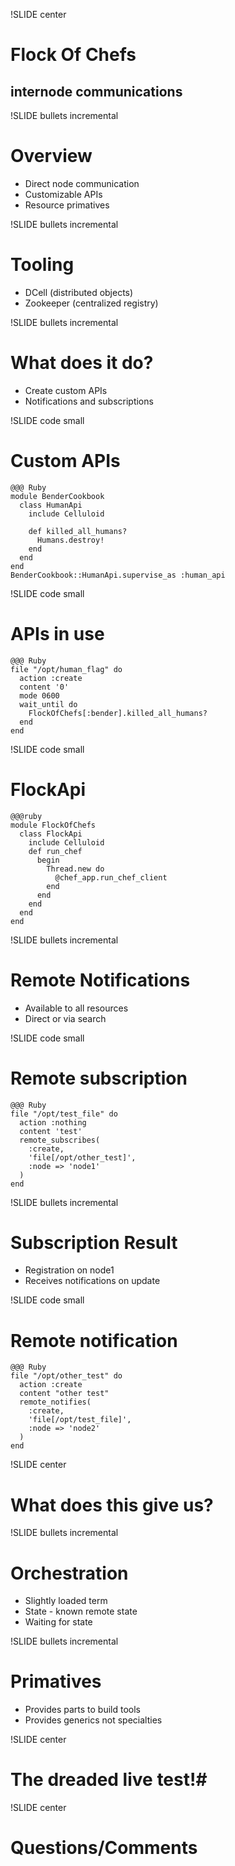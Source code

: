 !SLIDE center
# Flock Of Chefs #

## internode communications

!SLIDE bullets incremental
# Overview #

* Direct node communication
* Customizable APIs
* Resource primatives

!SLIDE bullets incremental
# Tooling #

* DCell (distributed objects)
* Zookeeper (centralized registry)

!SLIDE bullets incremental
# What does it do? #

* Create custom APIs
* Notifications and subscriptions

!SLIDE code small
# Custom APIs 

    @@@ Ruby
    module BenderCookbook
      class HumanApi
        include Celluloid

        def killed_all_humans?
          Humans.destroy!
        end
      end
    end
    BenderCookbook::HumanApi.supervise_as :human_api

!SLIDE code small
# APIs in use

    @@@ Ruby
    file "/opt/human_flag" do
      action :create
      content '0'
      mode 0600
      wait_until do
        FlockOfChefs[:bender].killed_all_humans?
      end
    end

!SLIDE code small
# FlockApi #

    @@@ruby
    module FlockOfChefs
      class FlockApi
        include Celluloid
        def run_chef
          begin
            Thread.new do
              @chef_app.run_chef_client
            end
          end
        end
      end
    end

!SLIDE bullets incremental
# Remote Notifications #

* Available to all resources
* Direct or via search

!SLIDE code small
# Remote subscription

    @@@ Ruby
    file "/opt/test_file" do
      action :nothing
      content 'test'
      remote_subscribes(
        :create, 
        'file[/opt/other_test]', 
        :node => 'node1'
      )
    end

!SLIDE bullets incremental
# Subscription Result

* Registration on node1
* Receives notifications on update

!SLIDE code small
# Remote notification

    @@@ Ruby
    file "/opt/other_test" do
      action :create
      content "other test"
      remote_notifies(
        :create, 
        'file[/opt/test_file]', 
        :node => 'node2'
      )
    end

!SLIDE center
# What does this give us?

!SLIDE bullets incremental
# Orchestration #

* Slightly loaded term
* State - known remote state
* Waiting for state

!SLIDE bullets incremental
# Primatives #

* Provides parts to build tools
* Provides generics not specialties

!SLIDE center
# The dreaded live test!#

!SLIDE center
# Questions/Comments #
